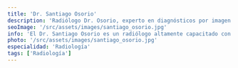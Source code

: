```yaml
---
title: 'Dr. Santiago Osorio'
description: 'Radiólogo Dr. Osorio, experto en diagnósticos por imagen con tecnología avanzada en clínica de corta estancia.'
seoImage: '/src/assets/images/santiago_osorio.jpg'
info: 'El Dr. Santiago Osorio es un radiólogo altamente capacitado con una sólida formación académica y una amplia experiencia en el campo de la radiología. Su dedicación a la excelencia en la interpretación de imágenes médicas y su habilidad para realizar diagnósticos precisos lo convierten en un profesional altamente respetado en su campo. Con un enfoque centrado en el paciente y una actitud compasiva, el Dr. Osorio trabaja para garantizar que cada paciente reciba la mejor atención posible y se sienta cómodo y seguro durante el proceso de diagnóstico. Su compromiso con la mejora continua y su pasión por la radiología hacen de él un activo invaluable para nuestro equipo médico.'
photo: '/src/assets/images/santiago_osorio.jpg'
especialidad: 'Radiología'
tags: ['Radiología']
---
```

